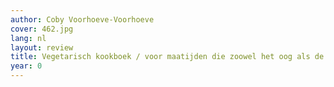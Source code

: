 ```yaml
---
author: Coby Voorhoeve-Voorhoeve
cover: 462.jpg
lang: nl
layout: review
title: Vegetarisch kookboek / voor maatijden die zoowel het oog als de maag voldoen
year: 0
---
```

